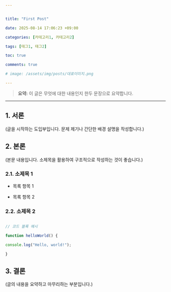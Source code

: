 ```yaml
---


title: "First Post"

date: 2025-08-14 17:06:23 +09:00

categories: [카테고리1, 카테고리2]

tags: [태그1, 태그2]

toc: true

comments: true

# image: /assets/img/posts/대표이미지.png

---
```


  

> **요약:** 이 글은 무엇에 대한 내용인지 한두 문장으로 요약합니다.

  

---

  

## 1. 서론

  

(글을 시작하는 도입부입니다. 문제 제기나 간단한 배경 설명을 작성합니다.)

  

## 2. 본론

  

(본문 내용입니다. 소제목을 활용하여 구조적으로 작성하는 것이 좋습니다.)

  

### 2.1. 소제목 1

  

- 목록 항목 1

- 목록 항목 2

  

### 2.2. 소제목 2

  

```javascript

// 코드 블록 예시

function helloWorld() {

console.log("Hello, world!");

}

```

  

## 3. 결론

  

(글의 내용을 요약하고 마무리하는 부분입니다.)